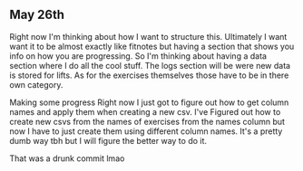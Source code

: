 May 26th
---------
Right now I'm thinking about how I want to structure this. Ultimately I want want it to be almost exactly like fitnotes but
having a section that shows you info on how you are progressing. So I'm thinking about having a data section where I do all the cool stuff. The logs section will be were new data is stored for lifts. As for the exercises themselves those have to be in there own category. 

Making some progress Right now I just got to figure out how to get column names and apply them when creating a new csv. I've
Figured out how to create new csvs from the names of exercises from the names column but now I have to just create them using
different column names. It's a pretty dumb way tbh but I will figure the better way to do it. 

That was a drunk commit lmao